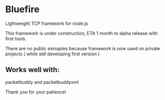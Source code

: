 Bluefire
========

Lightweight TCP framework for node.js

This framework is under construction, ETA 1 month to alpha release with first tools.

There are no public exmaples because framework is now used on private projects ( while still developing first version )

Works well with:
----------------

packetbuddy and packetbuddyxml

Thank you for your patience!